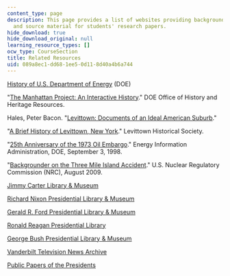 ```yaml
---
content_type: page
description: This page provides a list of websites providing background information
  and source material for students' research papers.
hide_download: true
hide_download_original: null
learning_resource_types: []
ocw_type: CourseSection
title: Related Resources
uid: 089a8ec1-dd68-1ee5-0d11-8d40a4b6a744
---
```


[History of U.S. Department of Energy](http://www.energy.gov/about/history.htm) (DOE)

"[The Manhattan Project: An Interactive History](http://replay.web.archive.org/20101111232821/http:/www.cfo.doe.gov/me70/manhattan/index.htm)." DOE Office of History and Heritage Resources.

Hales, Peter Bacon. "[Levittown: Documents of an Ideal American Suburb](http://jah.oxfordjournals.org/content/101/1/372.extract)."

"[A Brief History of Levittown, New York](http://www.levittownhistoricalsociety.org/history.htm)." Levittown Historical Society.

"[25th Anniversary of the 1973 Oil Embargo](http://www.nei.org/News-Media/Media-Room/News-Releases/The-25th-Anniversary-of-The-1973-Oil-Embargo-Key-F)." Energy Information Administration, DOE, September 3, 1998.

"[Backgrounder on the Three Mile Island Accident](http://www.nrc.gov/reading-rm/doc-collections/fact-sheets/3mile-isle.html)." U.S. Nuclear Regulatory Commission (NRC), August 2009.

[Jimmy Carter Library & Museum](http://www.jimmycarterlibrary.gov/)

[Richard Nixon Presidential Library & Museum](http://www.nixonlibrary.gov/)

[Gerald R. Ford Presidential Library & Museum](https://www.fordlibrarymuseum.gov/)

[Ronald Reagan Presidential Library](https://www.reaganfoundation.org/)

[George Bush Presidential Library & Museum](http://bushlibrary.tamu.edu/)

[Vanderbilt Television News Archive](http://tvnews.vanderbilt.edu/)

[Public Papers of the Presidents](https://www.archives.gov/files/federal-register/publications/presidential-papers.html)